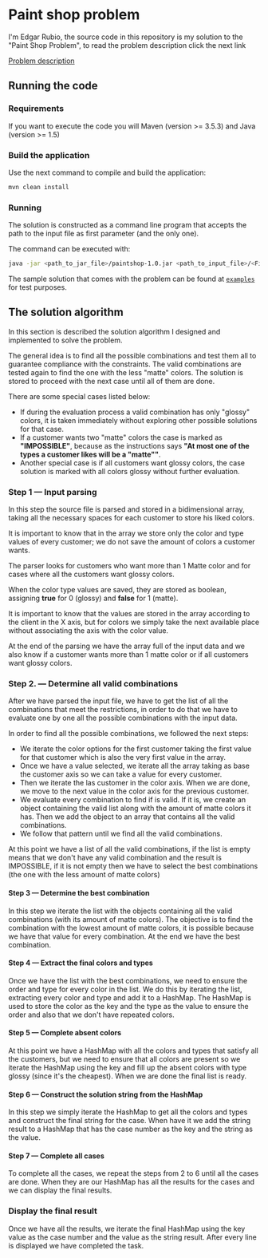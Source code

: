 # Paint shop problem
I'm Edgar Rubio, the source code in this repository is my solution to the "Paint Shop Problem", to read the problem description click the next link

[Problem description](PROBLEM.md)

## Running the code

### Requirements

If you want to execute the code you will Maven (version >= 3.5.3) and Java (version >= 1.5)

### Build the application
Use the next command to compile and build the application:
```bash
mvn clean install
```

### Running

The solution is constructed as a command line program that accepts the path to the input file as first parameter (and the only one).

The command can be executed with:

```bash
java -jar <path_to_jar_file>/paintshop-1.0.jar <path_to_input_file>/<FileDataSet.txt>
```

The sample solution that comes with the problem can be found at [`examples`](examples) for test purposes.

## The solution algorithm

In this section is described the solution algorithm I designed and implemented to solve the problem.

The general idea is to find all the possible combinations and test them all to guarantee compliance with the constraints. The valid combinations are tested again to find the one with the less "matte" colors. The solution is stored to proceed with the next case until all of them are done.

There are some special cases listed below: 
  - If during the evaluation process a valid combination has only "glossy" colors, it is taken immediately without exploring other possible solutions for that case. 
  - If a customer wants two "matte" colors the case is marked as **"IMPOSSIBLE"**, because as the instructions says **"At most one of the types a customer likes will be a "matte""**.
  - Another special case is if all customers want glossy colors, the case solution is marked with all colors glossy without further evaluation.

### Step 1 — Input parsing

In this step the source file is parsed and stored in a bidimensional array, taking all the necessary spaces for each customer to store his liked colors.

It is important to know that in the array we store only the color and type values of every customer; we do not save the amount of colors a customer wants.

The parser looks for customers who want more than 1 Matte color and for cases where all the customers want glossy colors.

When the color type values are saved, they are stored as boolean, assigning **true** for 0 (glossy) and **false** for 1 (matte).

It is important to know that the values are stored in the array according to the client in the X axis, but for colors we simply take the next available place without associating the axis with the color value.

At the end of the parsing we have the array full of the input data and we also know if a customer wants more than 1 matte color or if all customers want glossy colors.

### Step 2. — Determine all valid combinations

After we have parsed the input file, we have to get the list of all the combinations that meet the restrictions, in order to do that we have to evaluate one by one all the possible combinations with the input data.

In order to find all the possible combinations, we followed the next steps:
  - We iterate the color options for the first customer taking the first value for that customer which is also the very first value in the array.
  - Once we have a value selected, we iterate all the array taking as base the customer axis so we can take a value for every customer.
  - Then we iterate the las customer in the color axis. When we are done, we move to the next value in the color axis for the previous customer.
  - We evaluate every combination to find if is valid. If it is, we create an object containing the valid list along with the amount of matte colors it has. Then we add the object to an array that contains all the valid combinations. 
  - We follow that pattern until we find all the valid combinations.

At this point we have a list of all the valid combinations, if the list is empty means that we don't have any valid combination and the result is IMPOSSIBLE, if it is not empty then we have to select the best combinations (the one with the less amount of matte colors)

#### Step 3 — Determine the best combination

In this step we iterate the list with the objects containing all the valid combinations (with its amount of matte colors). The objective is to find the combination with the lowest amount of matte colors, it is possible because we have that value for every combination. At the end we have the best combination.

#### Step 4 — Extract the final colors and types

Once we have the list with the best combinations, we need to ensure the order and type for every color in the list. We do this by iterating the list, extracting every color and type and add it to a HashMap. The HashMap is used to store the color as the key and the type as the value to ensure the order and also that we don't have repeated colors.

#### Step 5 — Complete absent colors
At this point we have a HashMap with all the colors and types that satisfy all the customers, but we need to ensure that all colors are present so we iterate the HashMap using the key and fill up the absent colors with type glossy (since it's the cheapest). When we are done the final list is ready.

#### Step 6 — Construct the solution string from the HashMap

In this step we simply iterate the HashMap to get all the colors and types and construct the final string for the case. When have it we add the string result to a HashMap that has the case number as the key and the string as the value.

#### Step 7 — Complete all cases

To complete all the cases, we repeat the steps from 2 to 6 until all the cases are done. When they are our HashMap has all the results for the cases and we can display the final results.

### Display the final result

Once we have all the results, we iterate the final HashMap using the key value as the case number and the value as the string result. After every line is displayed we have completed the task.
